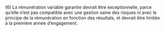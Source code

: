 (6) La rémunération variable garantie devrait être exceptionnelle, parce qu’elle n’est pas compatible avec une gestion saine des risques ni avec le principe de la rémunération en fonction des résultats, et devrait être limitée à la première année d’engagement.